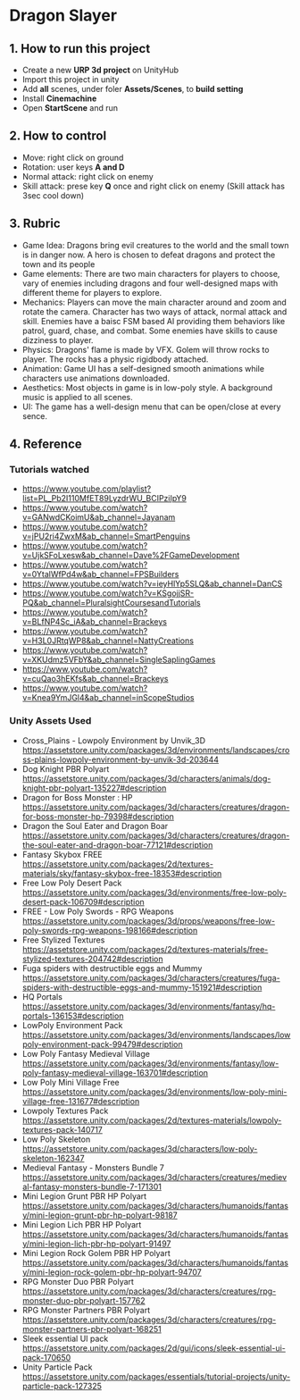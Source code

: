 # Dragon Slayer

##  1.	How to run this project	
  - Create a new **URP 3d project** on UnityHub
  - Import this project in unity
  - Add **all** scenes, under foler **Assets/Scenes**, to **build setting**
  - Install **Cinemachine**
  - Open **StartScene** and run 

##  2.	How to control
  - Move: right click on ground
  -	Rotation: user keys **A and D**
  - Normal attack: right click on enemy
  - Skill attack: prese key **Q** once and right click on enemy (Skill attack has 3sec cool down)

##  3.  Rubric 
  - Game Idea: Dragons bring evil creatures to the world and the small town is in danger now. A hero is chosen to defeat dragons and protect the town and its people
  - Game elements: There are two main characters for players to choose, vary of enemies including dragons and four well-designed maps with different theme for players to explore.
  - Mechanics: Players can move the main character around and zoom and rotate the camera. Character has two ways of attack, normal attack and skill. Enemies have a baisc FSM based AI providing them behaviors like patrol, guard, chase, and combat. Some enemies have skills to cause dizziness to player. 
  - Physics: Dragons' flame is made by VFX. Golem will throw rocks to player. The rocks has a physic rigidbody attached.
  - Animation: Game UI has a self-designed smooth animations while characters use animations downloaded.
  - Aesthetics: Most objects in game is in low-poly style. A background music is applied to all scenes.
  - UI: The game has a well-design menu that can be open/close at every sence.

##  4.  Reference
### Tutorials watched
  - https://www.youtube.com/playlist?list=PL_Pb2I110MfET89LyzdrWU_BCIPziIpY9
  - https://www.youtube.com/watch?v=GANwdCKoimU&ab_channel=Jayanam
  - https://www.youtube.com/watch?v=jPU2ri4ZwxM&ab_channel=SmartPenguins
  - https://www.youtube.com/watch?v=UjkSFoLxesw&ab_channel=Dave%2FGameDevelopment
  - https://www.youtube.com/watch?v=0YtalWfPd4w&ab_channel=FPSBuilders
  - https://www.youtube.com/watch?v=ieyHlYp5SLQ&ab_channel=DanCS
  - https://www.youtube.com/watch?v=KSgojjSR-PQ&ab_channel=PluralsightCoursesandTutorials
  - https://www.youtube.com/watch?v=BLfNP4Sc_iA&ab_channel=Brackeys
  - https://www.youtube.com/watch?v=H3L0JRtqWP8&ab_channel=NattyCreations
  - https://www.youtube.com/watch?v=XKUdmz5VFbY&ab_channel=SingleSaplingGames
  - https://www.youtube.com/watch?v=cuQao3hEKfs&ab_channel=Brackeys
  - https://www.youtube.com/watch?v=Knea9YmJGl4&ab_channel=inScopeStudios
### Unity Assets Used
  - Cross_Plains - Lowpoly Environment by Unvik_3D https://assetstore.unity.com/packages/3d/environments/landscapes/cross-plains-lowpoly-environment-by-unvik-3d-203644
  - Dog Knight PBR Polyart https://assetstore.unity.com/packages/3d/characters/animals/dog-knight-pbr-polyart-135227#description
  - Dragon for Boss Monster : HP https://assetstore.unity.com/packages/3d/characters/creatures/dragon-for-boss-monster-hp-79398#description
  - Dragon the Soul Eater and Dragon Boar https://assetstore.unity.com/packages/3d/characters/creatures/dragon-the-soul-eater-and-dragon-boar-77121#description
  - Fantasy Skybox FREE https://assetstore.unity.com/packages/2d/textures-materials/sky/fantasy-skybox-free-18353#description
  - Free Low Poly Desert Pack https://assetstore.unity.com/packages/3d/environments/free-low-poly-desert-pack-106709#description
  - FREE - Low Poly Swords - RPG Weapons https://assetstore.unity.com/packages/3d/props/weapons/free-low-poly-swords-rpg-weapons-198166#description
  - Free Stylized Textures https://assetstore.unity.com/packages/2d/textures-materials/free-stylized-textures-204742#description
  - Fuga spiders with destructible eggs and Mummy https://assetstore.unity.com/packages/3d/characters/creatures/fuga-spiders-with-destructible-eggs-and-mummy-151921#description
  - HQ Portals https://assetstore.unity.com/packages/3d/environments/fantasy/hq-portals-136153#description
  - LowPoly Environment Pack https://assetstore.unity.com/packages/3d/environments/landscapes/lowpoly-environment-pack-99479#description
  - Low Poly Fantasy Medieval Village https://assetstore.unity.com/packages/3d/environments/fantasy/low-poly-fantasy-medieval-village-163701#description
  - Low Poly Mini Village Free https://assetstore.unity.com/packages/3d/environments/low-poly-mini-village-free-131677#description
  - Lowpoly Textures Pack https://assetstore.unity.com/packages/2d/textures-materials/lowpoly-textures-pack-140717
  - Low Poly Skeleton https://assetstore.unity.com/packages/3d/characters/low-poly-skeleton-162347
  - Medieval Fantasy - Monsters Bundle 7 https://assetstore.unity.com/packages/3d/characters/creatures/medieval-fantasy-monsters-bundle-7-171301
  - Mini Legion Grunt PBR HP Polyart https://assetstore.unity.com/packages/3d/characters/humanoids/fantasy/mini-legion-grunt-pbr-hp-polyart-98187
  - Mini Legion Lich PBR HP Polyart https://assetstore.unity.com/packages/3d/characters/humanoids/fantasy/mini-legion-lich-pbr-hp-polyart-91497
  - Mini Legion Rock Golem PBR HP Polyart https://assetstore.unity.com/packages/3d/characters/humanoids/fantasy/mini-legion-rock-golem-pbr-hp-polyart-94707
  - RPG Monster Duo PBR Polyart https://assetstore.unity.com/packages/3d/characters/creatures/rpg-monster-duo-pbr-polyart-157762
  - RPG Monster Partners PBR Polyart https://assetstore.unity.com/packages/3d/characters/creatures/rpg-monster-partners-pbr-polyart-168251
  - Sleek essential UI pack https://assetstore.unity.com/packages/2d/gui/icons/sleek-essential-ui-pack-170650
  - Unity Particle Pack https://assetstore.unity.com/packages/essentials/tutorial-projects/unity-particle-pack-127325
